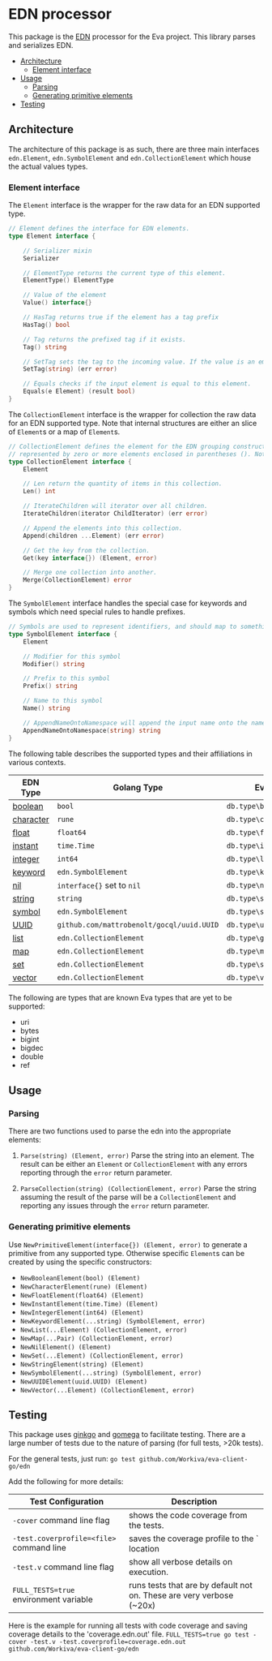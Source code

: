 # EDN processor

This package is the [EDN](https://github.com/edn-format/edn) processor for the Eva project. This library parses and serializes EDN.

<!-- toc -->

- [Architecture](#architecture)
  * [Element interface](#element-interface)
- [Usage](#usage)
  * [Parsing](#parsing)
  * [Generating primitive elements](#generating-primitive-elements)
- [Testing](#testing)

<!-- tocstop -->

## Architecture

The architecture of this package is as such, there are three main interfaces `edn.Element`, `edn.SymbolElement` and `edn.CollectionElement`
which house the actual values types. 


### Element interface

The `Element` interface is the wrapper for the raw data for an EDN supported type.

```go
// Element defines the interface for EDN elements.
type Element interface {

	// Serializer mixin
	Serializer

	// ElementType returns the current type of this element.
	ElementType() ElementType

	// Value of the element
	Value() interface{}

	// HasTag returns true if the element has a tag prefix
	HasTag() bool

	// Tag returns the prefixed tag if it exists.
	Tag() string

	// SetTag sets the tag to the incoming value. If the value is an empty string then the tag is unset.
	SetTag(string) (err error)

	// Equals checks if the input element is equal to this element.
	Equals(e Element) (result bool)
}
```

The `CollectionElement` interface is the wrapper for collection the raw data for an EDN supported type. Note that
internal structures are either an slice of `Element`s or a map of `Element`s.

```go
// CollectionElement defines the element for the EDN grouping construct. A group is a sequence of values. Groups are
// represented by zero or more elements enclosed in parentheses (). Note that Group can be heterogeneous.
type CollectionElement interface {
	Element

	// Len return the quantity of items in this collection.
	Len() int

	// IterateChildren will iterator over all children.
	IterateChildren(iterator ChildIterator) (err error)

	// Append the elements into this collection.
	Append(children ...Element) (err error)

	// Get the key from the collection.
	Get(key interface{}) (Element, error)

	// Merge one collection into another.
	Merge(CollectionElement) error
}
```

The `SymbolElement` interface handles the special case for keywords and symbols which need special rules to handle
prefixes.

```go
// Symbols are used to represent identifiers, and should map to something other than strings, if possible.
type SymbolElement interface {
	Element

	// Modifier for this symbol
	Modifier() string

	// Prefix to this symbol
	Prefix() string

	// Name to this symbol
	Name() string

	// AppendNameOntoNamespace will append the input name onto the namespace.
	AppendNameOntoNamespace(string) string
}
```
 
The following table describes the supported types and their affiliations in various
contexts.

| EDN Type | Golang Type | Eva                                     |
|----------|-------------|-----------------------------------------|
| [boolean](https://github.com/edn-format/edn#booleans) | `bool` | `db.type\boolean` |
| [character](https://github.com/edn-format/edn#characters) | `rune` | `db.type\character` |
| [float](https://github.com/edn-format/edn#floating-point-numbers) | `float64` | `db.type\float` |
| [instant](https://github.com/edn-format/edn#inst-rfc-3339-format) | `time.Time` | `db.type\instant` |
| [integer](https://github.com/edn-format/edn#integers) | `int64` | `db.type\long` |
| [keyword](https://github.com/edn-format/edn#keywords) | `edn.SymbolElement` | `db.type\keyword` |
| [nil](https://github.com/edn-format/edn#nil) | `interface{}` set to `nil` | `db.type\nil` |
| [string](https://github.com/edn-format/edn#strings) |  `string` | `db.type\string` |
| [symbol](https://github.com/edn-format/edn#symbols) | `edn.SymbolElement` | `db.type\symbol` |
| [UUID](https://github.com/edn-format/edn#uuid-f81d4fae-7dec-11d0-a765-00a0c91e6bf6) |  `github.com/mattrobenolt/gocql/uuid.UUID` |  `db.type\uuid` |
| [list](https://github.com/edn-format/edn#lists) | `edn.CollectionElement` | `db.type\group` |
| [map](https://github.com/edn-format/edn#maps) | `edn.CollectionElement` | `db.type\map` |
| [set](https://github.com/edn-format/edn#sets) | `edn.CollectionElement` | `db.type\set` |
| [vector](https://github.com/edn-format/edn#vectors) | `edn.CollectionElement` |  `db.type\vector` |


The following are types that are known Eva types that are yet to be supported:

* uri
* bytes
* bigint
* bigdec
* double
* ref

## Usage

### Parsing

There are two functions used to parse the edn into the appropriate elements:
1. `Parse(string) (Element, error)`
    Parse the string into an element. The result can be either an `Element` or `CollectionElement` with any errors
    reporting through the `error` return parameter.
    
1. `ParseCollection(string) (CollectionElement, error)`
    Parse the string assuming the result of the parse will be a `CollectionElement` and reporting any issues through
    the `error` return parameter.

### Generating primitive elements

Use `NewPrimitiveElement(interface{}) (Element, error)` to generate a primitive from any supported type. Otherwise
specific `Element`s can be created by using the specific constructors:

* `NewBooleanElement(bool) (Element)`
* `NewCharacterElement(rune) (Element)`
* `NewFloatElement(float64) (Element)`
* `NewInstantElement(time.Time) (Element)`
* `NewIntegerElement(int64) (Element)`
* `NewKeywordElement(...string) (SymbolElement, error)`
* `NewList(...Element) (CollectionElement, error)`
* `NewMap(...Pair) (CollectionElement, error)`
* `NewNilElement() (Element)`
* `NewSet(...Element) (CollectionElement, error)`
* `NewStringElement(string) (Element)`
* `NewSymbolElement(...string) (SymbolElement, error)`
* `NewUUIDElement(uuid.UUID) (Element)`
* `NewVector(...Element) (CollectionElement, error)`

## Testing

This package uses [ginkgo](https://onsi.github.io/ginkgo/) and [gomega](https://onsi.github.io/gomega/) to facilitate
testing. There are a large number of tests due to the nature of parsing (for full tests, >20k tests).

For the general tests, just run: `go test github.com/Workiva/eva-client-go/edn`

Add the following for more details:

| Test Configuration                       | Description                                                          |
|------------------------------------------|----------------------------------------------------------------------|
| `-cover` command line flag               | shows the code coverage from the tests.                              |
| `-test.coverprofile=<file>` command line | saves the coverage profile to the `<file> location                   |
| `-test.v` command line flag              | show all verbose details on execution.                               |
| `FULL_TESTS=true` environment variable   | runs tests that are by default not on. These are very verbose (~20x) |

Here is the example for running all tests with code coverage and saving coverage details to the 'coverage.edn.out' file.
```FULL_TESTS=true go test -cover -test.v -test.coverprofile=coverage.edn.out github.com/Workiva/eva-client-go/edn```
